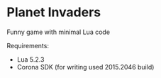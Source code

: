 # Planet Invaders
Funny game with minimal Lua code

Requirements:
- Lua 5.2.3
- Corona SDK (for writing used 2015.2046 build)
